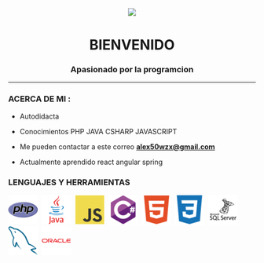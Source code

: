 <div id="header" align="center">
        <img src="https://media.giphy.com/media/qgQUggAC3Pfv687qPC/giphy.gif" width="200"/>
        <h1 align="center">BIENVENIDO</h1>
        <h3 align="center">Apasionado por la programcion 
        </h3>
</div>

---
### ACERCA DE MI :
    
- Autodidacta
    
- Conocimientos PHP JAVA CSHARP JAVASCRIPT
    
- Me pueden contactar a este correo **alex50wzx@gmail.com**
    
- Actualmente aprendido react angular spring 
    


 
  <div align="left">
<h3>LENGUAJES Y HERRAMIENTAS</h3>
     <div>
        <img src="https://github.com/devicons/devicon/blob/master/icons/php/php-original.svg" title="PHP" alt="PHP"
        width="60" height="60"/>&nbsp;
        <img src="https://github.com/devicons/devicon/blob/master/icons/java/java-original-wordmark.svg" title="JAVA" alt="JAVA"
        width="60" height="60"/>&nbsp;
        <img src="https://github.com/devicons/devicon/blob/master/icons/javascript/javascript-original.svg" title="JAVASCRIPT" alt="JAVACRIPT"
        width="60" height="60"/>&nbsp;
        <img src="https://github.com/devicons/devicon/blob/master/icons/csharp/csharp-original.svg" title="CSHARP" alt="CSHARP"
        width="60" height="60"/>&nbsp;
        <img src="https://github.com/devicons/devicon/blob/master/icons/html5/html5-plain.svg" title="HTML" alt="CSHARP"
        width="60" height="60"/>&nbsp;
        <img src="https://github.com/devicons/devicon/blob/master/icons/css3/css3-plain.svg" title="CSS" alt="CSHARP"
        width="60" height="60"/>&nbsp;
        <img src="https://github.com/devicons/devicon/blob/master/icons/microsoftsqlserver/microsoftsqlserver-plain-wordmark.svg" title="SQL SERVER" alt="CSHARP"
        width="60" height="60"/>&nbsp;
        <img src="https://github.com/devicons/devicon/blob/master/icons/mysql/mysql-plain.svg" title="MYSQL" alt="CSHARP"
        width="60" height="60"/>&nbsp;
       <img src="https://github.com/devicons/devicon/blob/master/icons/oracle/oracle-original.svg" title="ORACLE" alt="CSHARP"
        width="60" height="60"/>&nbsp;
     </div>
    </div>

 


  
